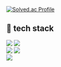 [![Solved.ac Profile](http://mazassumnida.wtf/api/v2/generate_badge?boj=davis0625)](https://solved.ac/davis0625/)
## :wrench: tech stack
<div style="width:50">
  <img src="https://img.shields.io/badge/Python-3776AB?style=for-the-badge&logo=Python&logoColor=white"/>
  <img src="https://img.shields.io/badge/javascript-F7DF1E?style=for-the-badge&logo=javascript&logoColor=black">
  <img src="https://img.shields.io/badge/react-61DAFB?style=for-the-badge&logo=react&logoColor=white">
  <img src="https://img.shields.io/badge/Typescript-3178C6?style=for-the-badge&logo=Typescript&logoColor=white"/>
  <img src="https://img.shields.io/badge/Next.js-000000?style=for-the-badge&logo=Next.js&logoColor=white"/>
</div>
<br>
